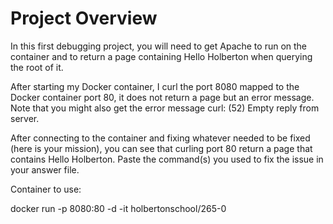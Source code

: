 # Project Overview

In this first debugging project, you will need to get Apache to run on the container and to return a page containing Hello Holberton when querying the root of it.

After starting my Docker container, I curl the port 8080 mapped to the Docker container port 80, it does not return a page but an error message. Note that you might also get the error message curl: (52) Empty reply from server.

After connecting to the container and fixing whatever needed to be fixed (here is your mission), you can see that curling port 80 return a page that contains Hello Holberton. Paste the command(s) you used to fix the issue in your answer file.

Container to use:

docker run -p 8080:80 -d -it holbertonschool/265-0